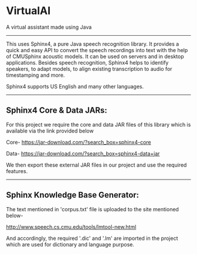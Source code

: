 # VirtualAI
A virtual assistant made using Java

-------------------------------------------------------------

This uses Sphinx4, a pure Java speech recognition library. 
It provides a quick and easy API to convert the speech recordings into text with the help of CMUSphinx acoustic models. It can be used on servers and in desktop applications. Besides speech recognition, Sphinx4 helps to identify speakers, to adapt models, to align existing transcription to audio for timestamping and more.

Sphinx4 supports US English and many other languages.

-------------------------------------------------------------

## Sphinx4 Core & Data JARs:
For this project we require the core and data JAR files of this library which is available via the link provided below

Core- https://jar-download.com/?search_box=sphinx4-core

Data- https://jar-download.com/?search_box=sphinx4-data+jar

We then export these external JAR files in our project and use the required features.

-------------------------------------------------------------

## Sphinx Knowledge Base Generator:
The text mentioned in 'corpus.txt' file is uploaded to the site mentioned below- 

http://www.speech.cs.cmu.edu/tools/lmtool-new.html

And accordingly, the required '.dic' and '.lm' are imported in the project which are used for dictionary and language purpose.
